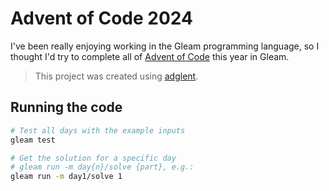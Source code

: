 # Advent of Code 2024

I've been really enjoying working in the Gleam programming language, so I
thought I'd try to complete all of [Advent of Code](https://adventofcode.com)
this year in Gleam.

> This project was created using [adglent](https://github.com/JohnBjrk/adglent).

## Running the code

```sh
# Test all days with the example inputs
gleam test

# Get the solution for a specific day
# gleam run -m day{n}/solve {part}, e.g.:
gleam run -m day1/solve 1
```
